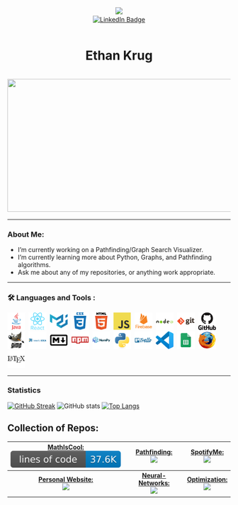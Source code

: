 <div id="header" align="center">
  <img src="https://media.giphy.com/media/M9gbBd9nbDrOTu1Mqx/giphy.gif" width="100"/>
  <div id="badges">
    <a href="(https://www.linkedin.com/in/ethan-krug-5a3088171)">
      <img src="https://img.shields.io/badge/LinkedIn-blue?style=for-the-badge&logo=linkedin&logoColor=white" alt="LinkedIn Badge"/>
    </a>
  </div>
  <img src="https://komarev.com/ghpvc/?username=GurkNathe&style=flat-square&color=blue" alt=""/>
</div>

<h1 align="center">
  Ethan Krug
</h1>

<br>

<div align="center">
  <img src="https://media.giphy.com/media/dWesBcTLavkZuG35MI/giphy.gif" width="600" height="300"/>
</div>

---

### About Me:

- I’m currently working on a Pathfinding/Graph Search Visualizer.
- I’m currently learning more about Python, Graphs, and Pathfinding algorithms.
- Ask me about any of my repositories, or anything work appropriate.

---

### :hammer_and_wrench: Languages and Tools :

<div>
  <img src="https://github.com/devicons/devicon/blob/master/icons/java/java-original-wordmark.svg" title="Java" alt="Java" width="40" height="40"/>&nbsp;
  <img src="https://github.com/devicons/devicon/blob/master/icons/react/react-original-wordmark.svg" title="React" alt="React" width="40" height="40"/>&nbsp;
  <img src="https://github.com/devicons/devicon/blob/master/icons/materialui/materialui-original.svg" title="Material UI" alt="Material UI" width="40" height="40"/>&nbsp;
  <img src="https://github.com/devicons/devicon/blob/master/icons/css3/css3-plain-wordmark.svg"  title="CSS3" alt="CSS" width="40" height="40"/>&nbsp;
  <img src="https://github.com/devicons/devicon/blob/master/icons/html5/html5-original-wordmark.svg" title="HTML5" alt="HTML" width="40" height="40"/>&nbsp;
  <img src="https://github.com/devicons/devicon/blob/master/icons/javascript/javascript-original.svg" title="JavaScript" alt="JavaScript" width="40" height="40"/>&nbsp;
  <img src="https://github.com/devicons/devicon/blob/master/icons/firebase/firebase-plain-wordmark.svg" title="Firebase" alt="Firebase" width="40" height="40"/>&nbsp;
  <img src="https://github.com/devicons/devicon/blob/master/icons/nodejs/nodejs-original-wordmark.svg" title="NodeJS" alt="NodeJS" width="40" height="40"/>&nbsp;
  <img src="https://github.com/devicons/devicon/blob/master/icons/git/git-original-wordmark.svg" title="Git" **alt="Git" width="40" height="40"/>&nbsp;
  <img src="https://github.com/devicons/devicon/blob/master/icons/github/github-original-wordmark.svg" title="GitHub" **alt="GitHub" width="40" height="40"/>&nbsp;
  <img src="https://github.com/devicons/devicon/blob/master/icons/gimp/gimp-original-wordmark.svg" title="Gimp" **alt="Gimp" width="40" height="40"/>&nbsp;
  <img src="https://github.com/devicons/devicon/blob/master/icons/intellij/intellij-original-wordmark.svg" title="IntelliJ" **alt="IntelliJ" width="40" height="40"/>&nbsp;
  <img src="https://github.com/devicons/devicon/blob/master/icons/markdown/markdown-original.svg" title="Markdown" **alt="Markdown" width="40" height="40"/>&nbsp;
  <img src="https://github.com/devicons/devicon/blob/master/icons/npm/npm-original-wordmark.svg" title="NPM" **alt="NPM" width="40" height="40"/>&nbsp;
  <img src="https://github.com/devicons/devicon/blob/master/icons/numpy/numpy-original-wordmark.svg" title="NumPy" **alt="NumPy" width="40" height="40"/>&nbsp;
  <img src="https://github.com/devicons/devicon/blob/master/icons/python/python-original.svg" title="Python" **alt="Python" width="40" height="40"/>&nbsp;
  <img src="https://github.com/devicons/devicon/blob/master/icons/trello/trello-plain-wordmark.svg" title="Trello" **alt="Trello" width="40" height="40"/>&nbsp;
  <img src="https://github.com/devicons/devicon/blob/master/icons/vscode/vscode-original.svg" title="VSCode" **alt="VSCode" width="40" height="40"/>&nbsp;
  <img src="https://github.com/kirukudenis/readme_icons/blob/master/language_and_tools/square/google-sheet/google-sheet.png" title="Google Sheets" **alt="Google Sheets" width="40" height="40"/>&nbsp;
  <img src="https://github.com/devicons/devicon/blob/master/icons/firefox/firefox-original.svg" title="Firefox" **alt="Firefox" width="40" height="40"/>
  <img src="https://github.com/devicons/devicon/blob/master/icons/latex/latex-original.svg" title="LaTeX" **alt="LaTeX" width="40" height="40"/>
</div>

---

### Statistics

  [![GitHub Streak](https://github-readme-streak-stats.herokuapp.com?user=GurkNathe&theme=highcontrast&date_format=M%20j%5B%2C%20Y%5D)](https://git.io/streak-stats)
  ![GitHub stats](https://github-readme-stats.vercel.app/api?username=GurkNathe&show_icons=true&bg_color=00000000&theme=dark#gh-dark-mode-only)
  [![Top Langs](https://github-readme-stats.vercel.app/api/top-langs/?username=GurkNathe&layout=compact&theme=vision-friendly-dark&langs_count=8&count_private=true)](https://github.com/anuraghazra/github-readme-stats)

## Collection of Repos:

| **<div align="center"><a href="https://github.com/GurkNathe/MathIsCool">MathIsCool:** <br><img src="https://github.com/GurkNathe/GurkNathe/blob/main/68747470733a2f2f746f6b65692e72732f62312f6769746875622f4775726b4e617468652f4d6174684973436f6f6c3f63617465676f72793d636f6465.svg" /></a></div> | **<div align="center"><a href="https://github.com/GurkNathe/Pathfinding-Algorithms">Pathfinding:** <br><img src="https://tokei.rs/b1/github/GurkNathe/Pathfinding-Algorithms?category=code" /></a></div> | **<div align="center"><a href="https://github.com/emily-hansen/spotifyme">SpotifyMe:** <br><img src="https://tokei.rs/b1/github/emily-hansen/spotifyme?category=code" /></a></div> |
|---------------------------------------------------------------------------------------------------------------------------------------------------------------------------------------------------|----------------------------------------------------------------------------------------------------------------------------------------------------------------------------------------------------|------------------------------------------------------------------------------------------------------------------------------------------------------------------------------------------------------------------------|
| **<div align="center"><a href="https://github.com/GurkNathe/Personal">Personal Website:** <br><img src="https://tokei.rs/b1/github/GurkNathe/Personal?category=code" /></a></div> | **<div align="center"><a href="https://github.com/GurkNathe/Neural-Networks">Neural-Networks:** <br><img src="https://tokei.rs/b1/github/GurkNathe/Neural-Networks?category=code" /></a></div> | **<div align="center"><a href="https://github.com/GurkNathe/Optimization">Optimization:** <br><img src="https://tokei.rs/b1/github/GurkNathe/Optimization?category=code" /></a></div> 
